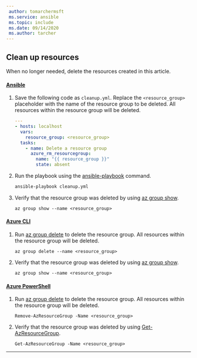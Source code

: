 ```yaml
---
 author: tomarchermsft
 ms.service: ansible
 ms.topic: include
 ms.date: 09/14/2020
 ms.author: tarcher
---
```


## Clean up resources

When no longer needed, delete the resources created in this article.

#### [Ansible](#tab/ansible)

1. Save the following code as `cleanup.yml`. Replace the `<resource_group>` placeholder with the name of the resource group to be deleted. All resources within the resource group will be deleted.

    ```yml
    ---
    - hosts: localhost
      vars:
        resource_group: <resource_group>
      tasks:
        - name: Delete a resource group
          azure_rm_resourcegroup:
            name: "{{ resource_group }}"
            state: absent
    ```

1. Run the playbook using the [ansible-playbook](https://docs.ansible.com/ansible/latest/user_guide/playbooks.html) command.

    ```bash
    ansible-playbook cleanup.yml
    ```
    
1. Verify that the resource group was deleted by using [az group show](https://docs.microsoft.com/cli/azure/group?#az-group-show).

    ```azurecli
    az group show --name <resource_group>
    ```

#### [Azure CLI](#tab/azure-cli)

1. Run [az group delete](https://docs.microsoft.com/cli/azure/group?#az-group-delete) to delete the resource group. All resources within the resource group will be deleted.

    ```azurecli
    az group delete --name <resource_group>
    ```

1. Verify that the resource group was deleted by using [az group show](https://docs.microsoft.com/cli/azure/group?#az-group-show).

    ```azurecli
    az group show --name <resource_group>
    ```

#### [Azure PowerShell](#tab/azure-powershell)

1. Run [az group delete](https://docs.microsoft.com/cli/azure/group?#az-group-delete) to delete the resource group. All resources within the resource group will be deleted.

    ```azurepowershell
    Remove-AzResourceGroup -Name <resource_group>
    ```

1. Verify that the resource group was deleted by using [Get-AzResourceGroup](https://docs.microsoft.com/powershell/module/az.resources/Get-AzResourceGroup).

    ```azurepowershell
    Get-AzResourceGroup -Name <resource_group>
    ```

---

